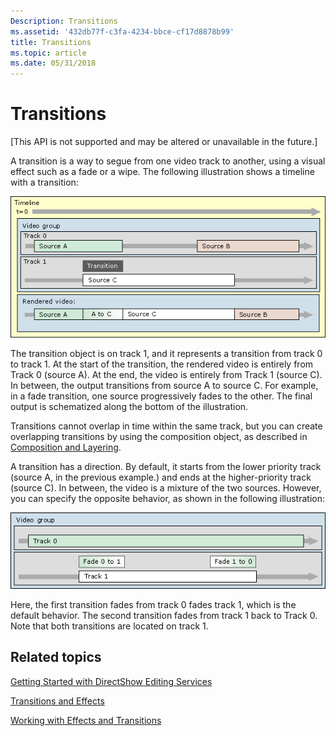 ```yaml
---
Description: Transitions
ms.assetid: '432db77f-c3fa-4234-bbce-cf17d8878b99'
title: Transitions
ms.topic: article
ms.date: 05/31/2018
---
```


# Transitions

\[This API is not supported and may be altered or unavailable in the future.\]

A transition is a way to segue from one video track to another, using a visual effect such as a fade or a wipe. The following illustration shows a timeline with a transition:

![timeline with transition](images/timeline3.png)

The transition object is on track 1, and it represents a transition from track 0 to track 1. At the start of the transition, the rendered video is entirely from Track 0 (source A). At the end, the video is entirely from Track 1 (source C). In between, the output transitions from source A to source C. For example, in a fade transition, one source progressively fades to the other. The final output is schematized along the bottom of the illustration.

Transitions cannot overlap in time within the same track, but you can create overlapping transitions by using the composition object, as described in [Composition and Layering](composition-and-layering.md).

A transition has a direction. By default, it starts from the lower priority track (source A, in the previous example.) and ends at the higher-priority track (source C). In between, the video is a mixture of the two sources. However, you can specify the opposite behavior, as shown in the following illustration:

![ntrack with two transitions](images/fade.png)

Here, the first transition fades from track 0 fades track 1, which is the default behavior. The second transition fades from track 1 back to Track 0. Note that both transitions are located on track 1.

## Related topics

<dl> <dt>

[Getting Started with DirectShow Editing Services](getting-started-with-directshow-editing-services.md)
</dt> <dt>

[Transitions and Effects](transitions-and-effects.md)
</dt> <dt>

[Working with Effects and Transitions](working-with-effects-and-transitions.md)
</dt> </dl>

 

 



